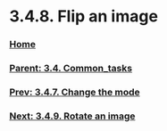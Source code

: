 # 3.4.8. Flip an image

### [Home](./00-home.md)
### [Parent: 3.4. Common_tasks](./03-04-00-common_tasks.md)
### [Prev: 3.4.7. Change the mode](./03-04-07-change-the-mode.md)
### [Next: 3.4.9. Rotate an image](./03-04-09-rotate-an-image.md)
